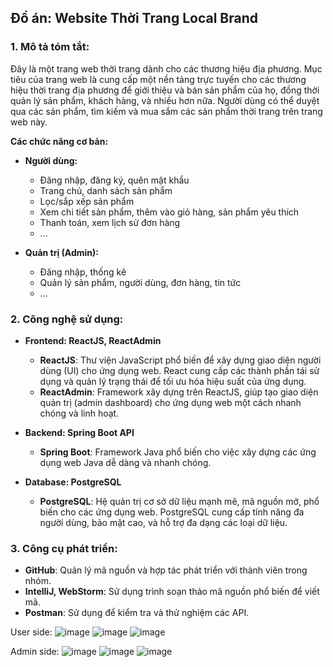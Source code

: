 ## Đồ án: Website Thời Trang Local Brand

### 1. Mô tả tóm tắt:

Đây là một trang web thời trang dành cho các thương hiệu địa phương. Mục tiêu của trang web là cung cấp một nền tảng trực tuyến cho các thương hiệu thời trang địa phương để giới thiệu và bán sản phẩm của họ, đồng thời quản lý sản phẩm, khách hàng, và nhiều hơn nữa. Người dùng có thể duyệt qua các sản phẩm, tìm kiếm và mua sắm các sản phẩm thời trang trên trang web này.

**Các chức năng cơ bản:**

- **Người dùng:**
  - Đăng nhập, đăng ký, quên mật khẩu
  - Trang chủ, danh sách sản phẩm
  - Lọc/sắp xếp sản phẩm
  - Xem chi tiết sản phẩm, thêm vào giỏ hàng, sản phẩm yêu thích
  - Thanh toán, xem lịch sử đơn hàng
  - ...

- **Quản trị (Admin):**
  - Đăng nhập, thống kê
  - Quản lý sản phẩm, người dùng, đơn hàng, tin tức
  - ...

### 2. Công nghệ sử dụng:

- **Frontend: ReactJS, ReactAdmin**
  - **ReactJS**: Thư viện JavaScript phổ biến để xây dựng giao diện người dùng (UI) cho ứng dụng web. React cung cấp các thành phần tái sử dụng và quản lý trạng thái để tối ưu hóa hiệu suất của ứng dụng.
  - **ReactAdmin**: Framework xây dựng trên ReactJS, giúp tạo giao diện quản trị (admin dashboard) cho ứng dụng web một cách nhanh chóng và linh hoạt.

- **Backend: Spring Boot API**
  - **Spring Boot**: Framework Java phổ biến cho việc xây dựng các ứng dụng web Java dễ dàng và nhanh chóng.

- **Database: PostgreSQL**
  - **PostgreSQL**: Hệ quản trị cơ sở dữ liệu mạnh mẽ, mã nguồn mở, phổ biến cho các ứng dụng web. PostgreSQL cung cấp tính năng đa người dùng, bảo mật cao, và hỗ trợ đa dạng các loại dữ liệu.

### 3. Công cụ phát triển:

- **GitHub**: Quản lý mã nguồn và hợp tác phát triển với thành viên trong nhóm.
- **IntelliJ, WebStorm**: Sử dụng trình soạn thảo mã nguồn phổ biến để viết mã.
- **Postman**: Sử dụng để kiểm tra và thử nghiệm các API.


User side:
![image](https://github.com/user-attachments/assets/7df20b92-6fc0-46c4-9b48-26acbab14b60)
![image](https://github.com/user-attachments/assets/9be7cf7f-08e7-405b-9f64-b4fe867bc424)
![image](https://github.com/user-attachments/assets/daa2eb03-db76-4b6b-b266-863e6c435451)

Admin side:
![image](https://github.com/user-attachments/assets/d0d781dd-8054-4c41-a396-f4b6df649508)
![image](https://github.com/user-attachments/assets/7ddd3843-c6ef-4097-b068-f804408a41cc)
![image](https://github.com/user-attachments/assets/8affc002-5e31-41dd-b8cf-a8b84ffebb9b)


